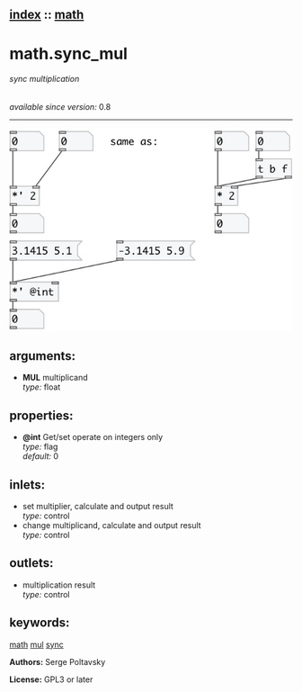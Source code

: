 [index](index.html) :: [math](category_math.html)
---

# math.sync_mul

###### sync multiplication

*available since version:* 0.8

---




[![example](../examples/img/math.sync_mul.jpg)](../examples/pd/math.sync_mul.pd)



## arguments:

* **MUL**
multiplicand<br>
_type:_ float<br>





## properties:

* **@int** 
Get/set operate on integers only<br>
_type:_ flag<br>
_default:_ 0<br>



## inlets:

* set multiplier, calculate and output result<br>
_type:_ control
* change multiplicand, calculate and output result<br>
_type:_ control



## outlets:

* multiplication result<br>
_type:_ control



## keywords:

[math](keywords/math.html)
[mul](keywords/mul.html)
[sync](keywords/sync.html)






**Authors:** Serge Poltavsky




**License:** GPL3 or later





